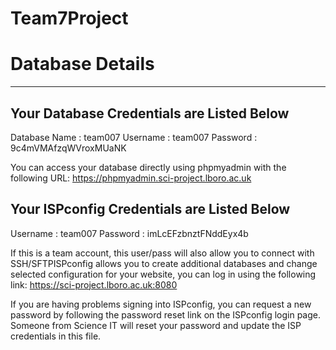 ﻿# Team7Project

# Database Details
-------------------------------------------
Your Database Credentials are Listed Below
-------------------------------------------
Database Name  : team007
Username       : team007
Password       : 9c4mVMAfzqWVroxMUaNK

You can access your database directly using phpmyadmin with the following URL:
https://phpmyadmin.sci-project.lboro.ac.uk

Your ISPconfig Credentials are Listed Below
-------------------------------------------
Username       : team007
Password       : imLcEFzbnztFNddEyx4b

If this is a team account, this user/pass will also allow you to connect with SSH/SFTPISPconfig allows you to create additional databases and change selected configuration for your website, you can log in using the following link:
https://sci-project.lboro.ac.uk:8080

If you are having problems signing into ISPconfig, you can request a new password by following the password reset link on the ISPconfig login page. Someone from Science IT will reset your password and update the ISP credentials in this file.
